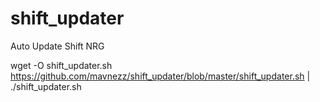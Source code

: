 # shift_updater
Auto Update Shift NRG


 wget -O shift_updater.sh https://github.com/mavnezz/shift_updater/blob/master/shift_updater.sh | ./shift_updater.sh
